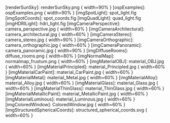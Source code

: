 [imgTutorial1]: tutorial_firstframe.png
[imgTutorial2]: tutorial_accumulatedframe.png
[renderSunSky]: renderSunSky.png { width=90% }
[ospExamples]: ospExamples.png { width=90% }
[imgSpotLight]: spot_light.fig
[imgSpotCoords]: spot_coords.fig
[imgQuadLight]: quad_light.fig
[imgHDRILight]: hdri_light.fig
[imgCameraPerspective]: camera_perspective.jpg { width=60% }
[imgCameraArchitectural]: camera_architectural.jpg { width=60% }
[imgCameraStereo]: camera_stereo.jpg { width=90% }
[imgCameraOrthographic]: camera_orthographic.jpg { width=60% }
[imgCameraPanoramic]: camera_panoramic.jpg { width=90% }
[imgDiffuseRooms]: diffuse_rooms.png { width=80% }
[imgNormalMap]: normalmap_frustum.png { width=60% }
[imgMaterialOBJ]: material_OBJ.jpg { width=60% }
[imgMaterialPrincipled]: material_Principled.jpg { width=60% }
[imgMaterialCarPaint]: material_CarPaint.jpg { width=60% }
[imgMaterialMetal]: material_Metal.jpg { width=60% }
[imgMaterialAlloy]: material_Alloy.jpg { width=60% }
[imgMaterialGlass]: material_Glass.jpg { width=60% }
[imgMaterialThinGlass]: material_ThinGlass.jpg { width=60% }
[imgMaterialMetallicPaint]: material_MetallicPaint.jpg { width=60% }
[imgMaterialLuminous]: material_Luminous.jpg { width=60% }
[imgColoredWindow]: ColoredWindow.jpg { width=60% }
[imgStructuredSphericalCoords]: structured_spherical_coords.svg { width=60% }

